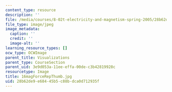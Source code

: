 ```yaml
---
content_type: resource
description: ''
file: /media/courses/8-02t-electricity-and-magnetism-spring-2005/28b62de9e68445b5c88bdca0d712935f_16magForceRepThumb.jpg
file_type: image/jpeg
image_metadata:
  caption: ''
  credit: ''
  image-alt: ''
learning_resource_types: []
ocw_type: OCWImage
parent_title: Visualizations
parent_type: CourseSection
parent_uid: 3e9d053a-11ee-effa-00de-c3b42819928c
resourcetype: Image
title: 16magForceRepThumb.jpg
uid: 28b62de9-e684-45b5-c88b-dca0d712935f
---
```

